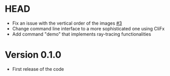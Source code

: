 # HEAD
-   Fix an issue with the vertical order of the images [#3](https://github.com/Cr3sp1/RayTracer/pull/4)
-   Change command line interface to a more sophisticated one using CliFx
-   Add command "demo" that implements ray-tracing functionalities

# Version 0.1.0

-   First release of the code
